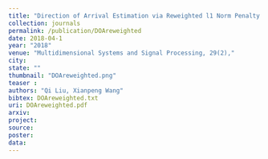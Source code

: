 ```yaml
---
title: "Direction of Arrival Estimation via Reweighted l1 Norm Penalty Algorithm for Monostatic MIMO Radar"
collection: journals
permalink: /publication/DOAreweighted
date: 2018-04-1
year: "2018"
venue: "Multidimensional Systems and Signal Processing, 29(2),"
city: 
state: ""
thumbnail: "DOAreweighted.png"
teaser : 
authors: "Qi Liu, Xianpeng Wang"
bibtex: DOAreweighted.txt
uri: DOAreweighted.pdf
arxiv: 
project: 
source: 
poster: 
data:
---
```

